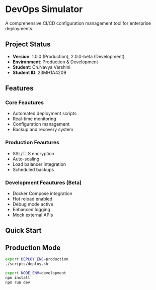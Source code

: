 # DevOps Simulator

A comprehensive CI/CD configuration management tool for enterprise deployments.

## Project Status
- **Version**: 1.0.0 (Production), 2.0.0-beta (Development)
- **Environment**: Production & Development
- **Student**: Ch.Navya Varshini
- **Student ID**: 23MH1A4209

## Features

### Core Feautures
- Automated deployment scripts
- Real-time monitoring
- Configuration management
- Backup and recovery system

### Production Feautures
- SSL/TLS encryption
- Auto-scaling
- Load balancer integration
- Scheduled backups

### Development Feautures (Beta)
- Docker Compose integration
- Hot reload enabled
- Debug mode active
- Enhanced logging
- Mock external APIs

## Quick Start

## Production Mode
```bash
export DEPLOY_ENC=production
./scripts/deploy.sh

export NODE_ENV=development
npm install
npm run dev